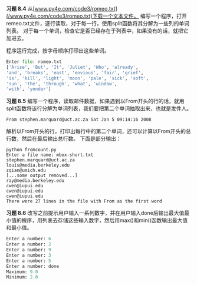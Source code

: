 **习题 8.4**
从[www.py4e.com/code3/romeo.txt](/www.py4e.com/code3/romeo.txt)下载一个文本文件。
编写一个程序，打开remeo.txt文件，逐行读取，对于每一行，使用split函数将其分解为一些列的单词列表。
对于每一个单词，检查它是否已经存在于列表中，如果没有的话，就把它加进去。

程序运行完成，按字母顺序打印出这些单词。
```python
Enter file: romeo.txt
['Arise', 'But', 'It', 'Juliet', 'Who', 'already',
'and', 'breaks', 'east', 'envious', 'fair', 'grief',
'is', 'kill', 'light', 'moon', 'pale', 'sick', 'soft',
'sun', 'the', 'through', 'what', 'window',
'with', 'yonder']
```


**习题 8.5**
编写一个程序，读取邮件数据，如果遇到以From开头的行的话，就用split函数将该行分解为单词列表，我们要把第二个单词抽取出来，也就是发件人。
```
From stephen.marquard@uct.ac.za Sat Jan 5 09:14:16 2008
```
解析以From开头的行，打印出每行中的第二个单词，还可以计算以From开头的总行数，然后在最后输出总行数。
下面是部分输出：
```
python fromcount.py
Enter a file name: mbox-short.txt
stephen.marquard@uct.ac.za
louis@media.berkeley.edu
zqian@umich.edu
[...some output removed...]
ray@media.berkeley.edu
cwen@iupui.edu
cwen@iupui.edu
cwen@iupui.edu
There were 27 lines in the file with From as the first word
```


**习题 8.6**
改写之前提示用户输入一系列数字，并在用户输入done后输出最大值最小值的程序，用列表去存储这些输入数字，然后用max()和min()函数输出最大值和最小值。
```python
Enter a number: 6
Enter a number: 2
Enter a number: 9
Enter a number: 3
Enter a number: 5
Enter a number: done
Maximum: 9.0
Minimum: 2.0
```
